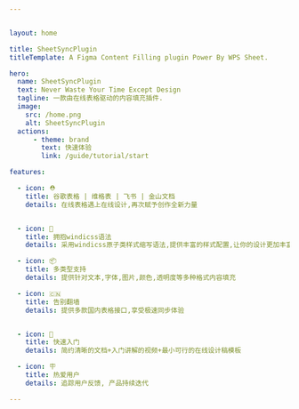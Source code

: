 ```yaml
---


layout: home

title: SheetSyncPlugin
titleTemplate: A Figma Content Filling plugin Power By WPS Sheet.

hero:
  name: SheetSyncPlugin
  text: Never Waste Your Time Except Design
  tagline: 一款由在线表格驱动的内容填充插件.
  image:
    src: /home.png
    alt: SheetSyncPlugin
  actions:
      - theme: brand
        text: 快速体验
        link: /guide/tutorial/start

features:

  - icon: ⛑
    title: 谷歌表格 | 维格表 | 飞书 | 金山文档
    details: 在线表格遇上在线设计,再次赋予创作全新力量


  - icon: 🔩
    title: 拥抱windicss语法
    details: 采用windicss原子类样式缩写语法,提供丰富的样式配置,让你的设计更加丰富多彩

  - icon: 📦
    title: 多类型支持
    details: 提供针对文本,字体,图片,颜色,透明度等多种格式内容填充

  - icon: 🇨🇳
    title: 告别翻墙
    details: 提供多款国内表格接口,享受极速同步体验


  - icon: 👋
    title: 快速入门
    details: 简约清晰的文档+入门讲解的视频+最小可行的在线设计稿模板

  - icon: 🪧
    title: 热爱用户
    details: 追踪用户反馈, 产品持续迭代

---
```

